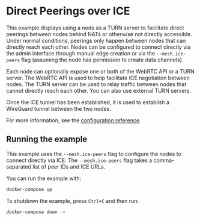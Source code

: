 # Direct Peerings over ICE

This example displays using a node as a TURN server to facilitate direct peerings between nodes behind NATs or otherwise not directly accessible.
Under normal conditions, peerings only happen between nodes that can directly reach each other.
Nodes can be configured to connect directly via the admin interface through manual edge creation or via the `--mesh.ice-peers` flag (assuming the node has permission to create data channels).

Each node can optionally expose one or both of the WebRTC API or a TURN server.
The WebRTC API is used to help facilitate ICE negotiation between nodes.
The TURN server can be used to relay traffic between nodes that cannot directly reach each other.
You can also use external TURN servers.

Once the ICE tunnel has been established, it is used to establish a WireGuard tunnel between the two nodes.

For more information, see the [configuration reference](https://webmeshproj.github.io/documentation/configuration/).

## Running the example

This example uses the `--mesh.ice-peers` flag to configure the nodes to connect directly via ICE.
The `--mesh.ice-peers` flag takes a comma-separated list of peer IDs and ICE URLs.

You can run the example with:

```bash
docker-compose up
```

To shutdown the example, press `Ctrl+C` and then run:

```bash
docker-compose down -v
```
